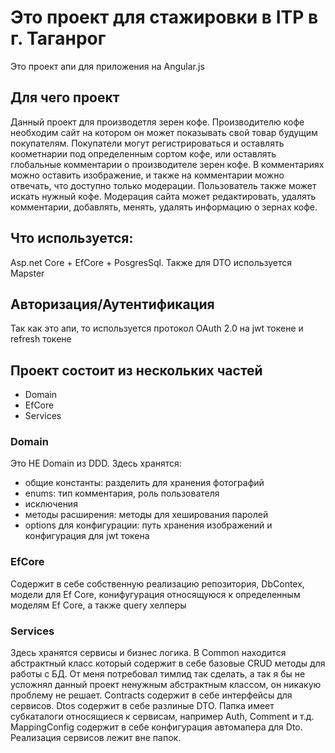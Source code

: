 # Это проект для стажировки в ITP в г. Таганрог
 Это проект апи для приложения на Angular.js
 ## Для чего проект
  Данный проект для производетля зерен кофе. Производителю кофе необходим сайт на котором он может показывать свой товар будущим покупателям. Покупатели могут регистрироваться и оставлять коометнарии под определенным сортом кофе, или оставлять глобальные комментарии о производителе зерен кофе. В комментариях можно оставить изображение, и также на комментарии можно отвечать, что доступно только модерации. Пользователь также может искать нужный кофе. Модерация сайта может редактировать, удалять комментарии, добавлять, менять, удалять информацию о зернах кофе.
 
 ## Что используется:
  Asp.net Core + EfCore + PosgresSql. Также для DTO используется Mapster
 ## Авторизация/Аутентификация
  Так как это апи, то используется протокол OAuth 2.0 на jwt токене и refresh токене
 
 ## Проект состоит из нескольких частей
  - Domain
  - EfCore
  - Services
  ### Domain
   Это НЕ Domain из DDD. Здесь хранятся:
   - общие константы: разделить для хранения фотографий
   - enums: тип комментария, роль пользователя
   - исключения 
   - методы расширения: методы для хеширования паролей
   - options для конфигурации: путь хранения изображений и конфигурация для jwt токена
  ### EfCore
   Содержит в себе собственную реализацию репозитория, DbContex, модели для Ef Core, конифугурация относящуюся к определенным моделям Ef Core, а также query хелперы
  ### Services
   Здесь хранятся сервисы и бизнес логика. В Common находится абстрактный класс который содержит в себе базовые CRUD методы для работы с БД. От меня потребовал тимлид так сделать, а так я бы не усложнял данный проект ненужным абстрактным классом, он никакую проблему не решает. Contracts содержит в себе интерфейсы для сервисов. Dtos содержит в себе разлиные DTO. Папка имеет субкаталоги относящиеся к сервисам, например Auth, Comment и т.д. MappingConfig содержит в себе конфигурация автомапера для Dto. Реализация сервисов лежит вне папок.

